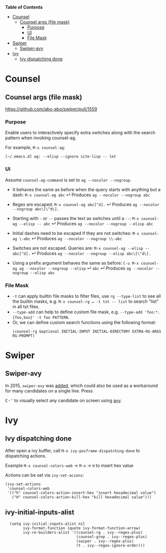 <!-- markdown-toc start - Don't edit this section. Run M-x markdown-toc-refresh-toc -->

**Table of Contents**

- [Counsel](#counsel)
  - [Counsel args (file mask)](#counsel-args-file-mask)
    - [Purpose](#purpose)
    - [UI](#ui)
    - [File Mask](#file-mask)
- [Swiper](#swiper)
  - [Swiper-avy](#swiper-avy)
- [Ivy](#ivy)
  - [Ivy dispatching done](#ivy-dispatching-done)

<!-- markdown-toc end -->

# Counsel

## Counsel args (file mask)

https://github.com/abo-abo/swiper/pull/1559

### Purpose

Enable users to interactively specify extra switches along with the search pattern when invoking counsel-ag.

For example, `M-x counsel-ag`:

```
[~/.emacs.d] ag: --elisp --ignore site-lisp -- let
```

### UI

Assume `counsel-ag-command` is set to `ag --nocolor --nogroup`.

- It behaves the same as before when the query starts with anything but a dash: `M-x counsel-ag abc` ↵ Produces
  `ag --nocolor --nogroup abc`

- Regex are escaped: `M-x counsel-ag abc[^d].` ↵ Produces `ag --nocolor --nogroup abc\[\^d\].`

- Starting with `-` or `--` passes the text as switches until a `--`: `M-x counsel-ag --elisp -- abc` ↵ Produces
  `ag --nocolor --nogroup --elisp abc`

- Initial dashes need to be escaped if they are not switches: `M-x counsel-ag \-abc` ↵ Produces
  `ag --nocolor --nogroup \\-abc`

- Switches are not escaped. Queries are: `M-x counsel-ag --elisp -- abc[^d].` ↵ Produces
  `ag --nocolor --nogroup --elisp abc\[\^d\].`

- Using a prefix argument behaves the same as before: `C-u M-x counsel-ag ag --nocolor --nogroup --elisp` ↵ `abc` ↵
  Produces `ag --nocolor --nogroup --elisp abc`

### File Mask

- `-t` can apply builtin file masks to filter files, use `rg --type-list` to see all the builtin masks, e.g.
  `M-x counsel-rg ↵ -t txt -- list` to search "list" in all txt files.
- `--type-add` can help to define custom file mask, e.g. `--type-add 'foo:*.{foo,boo}' -t foo PATTERN`.
- Or, we can define custom search functions using the following format:
  ```
  (counsel-rg &optional INITIAL-INPUT INITIAL-DIRECTORY EXTRA-RG-ARGS RG-PROMPT)
  ```

# Swiper

## Swiper-avy

In 2015, `swiper-avy` was [added](https://oremacs.com/2015/05/23/swiper-0.5.0/), which could also be used as a
workaround for many candidates on a single line. Press

<kbd>C-'</kbd> to visually select any candidate on screen using [avy](https://github.com/abo-abo/avy).

# Ivy

## Ivy dispatching done

After open a ivy buffer, call `M-o ivy-posframe-dispatching-done` to dispatching actions.

Example `M-x counsel-colors-web` -> `M-o` -> `H` to insert hex value

Actions can be set via `ivy-set-acions`:

```emacs-lisp
(ivy-set-actions
 'counsel-colors-web
 '(("h" counsel-colors-action-insert-hex "insert hexadecimal value")
   ("H" counsel-colors-action-kill-hex "kill hexadecimal value")))
```

## ivy-initial-inputs-alist

```emacs-lisp
  (setq ivy-initial-inputs-alist nil
        ivy-format-function (quote ivy-format-function-arrow)
        ivy-re-builders-alist '((counsel-rg . ivy--regex-plus)
                                (counsel-grep . ivy--regex-plus)
                                (swiper . ivy--regex-plus)
                                (t . ivy--regex-ignore-order)))
```
